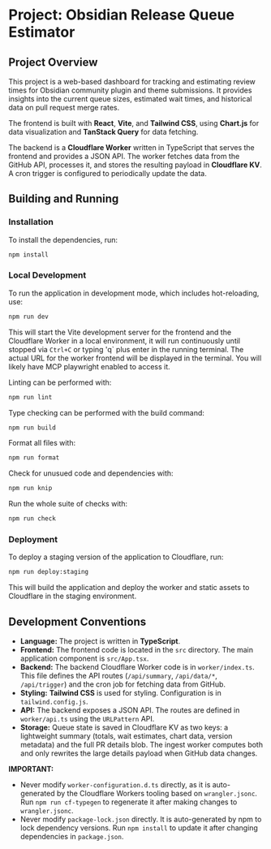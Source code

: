 # Project: Obsidian Release Queue Estimator

## Project Overview

This project is a web-based dashboard for tracking and estimating review times
for Obsidian community plugin and theme submissions. It provides insights into
the current queue sizes, estimated wait times, and historical data on pull
request merge rates.

The frontend is built with **React**, **Vite**, and **Tailwind CSS**, using
**Chart.js** for data visualization and **TanStack Query** for data fetching.

The backend is a **Cloudflare Worker** written in TypeScript that serves the
frontend and provides a JSON API. The worker fetches data from the GitHub API,
processes it, and stores the resulting payload in **Cloudflare KV**. A cron
trigger is configured to periodically update the data.

## Building and Running

### Installation

To install the dependencies, run:

```bash
npm install
```

### Local Development

To run the application in development mode, which includes hot-reloading, use:

```bash
npm run dev
```

This will start the Vite development server for the frontend and the Cloudflare
Worker in a local environment, it will run continuously until stopped via
`Ctrl+C` or typing 'q` plus enter in the running terminal. The actual URL for
the worker frontend will be displayed in the terminal. You will likely have MCP
playwright enabled to access it.

Linting can be performed with:

```bash
npm run lint
```

Type checking can be performed with the build command:

```bash
npm run build
```

Format all files with:

```bash
npm run format
```

Check for unusued code and dependencies with:

```bash
npm run knip
```

Run the whole suite of checks with:

```bash
npm run check
```

### Deployment

To deploy a staging version of the application to Cloudflare, run:

```bash
npm run deploy:staging
```

This will build the application and deploy the worker and static assets to
Cloudflare in the staging environment.

## Development Conventions

- **Language:** The project is written in **TypeScript**.
- **Frontend:** The frontend code is located in the `src` directory. The main
  application component is `src/App.tsx`.
- **Backend:** The backend Cloudflare Worker code is in `worker/index.ts`. This
  file defines the API routes (`/api/summary`, `/api/data/*`, `/api/trigger`)
  and the cron job for fetching data from GitHub.
- **Styling:** **Tailwind CSS** is used for styling. Configuration is in
  `tailwind.config.js`.
- **API:** The backend exposes a JSON API. The routes are defined in
  `worker/api.ts` using the `URLPattern` API.
- **Storage:** Queue state is saved in Cloudflare KV as two keys: a lightweight
  summary (totals, wait estimates, chart data, version metadata) and the full PR
  details blob. The ingest worker computes both and only rewrites the large
  details payload when GitHub data changes.

**IMPORTANT:**

- Never modify `worker-configuration.d.ts` directly, as it is auto-generated by
  the Cloudflare Workers tooling based on `wrangler.jsonc`. Run
  `npm run cf-typegen` to regenerate it after making changes to
  `wrangler.jsonc`.
- Never modify `package-lock.json` directly. It is auto-generated by npm to lock
  dependency versions. Run `npm install` to update it after changing
  dependencies in `package.json`.
